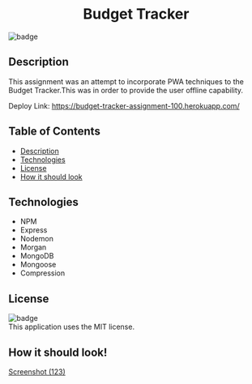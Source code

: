 #  <h1 align="center">Budget Tracker</h1>

  ![badge](https://img.shields.io/badge/license-MIT-blue)<br>
  
  ## Description
This assignment was an attempt to incorporate PWA techniques to the Budget Tracker.This was in order to provide the user offline capability.
  <br>
  
  Deploy Link:
https://budget-tracker-assignment-100.herokuapp.com/
  ## Table of Contents
  - [Description](#description)
  - [Technologies](#technologies)
  - [License](#license)
  - [How it should look](#How-it-should-look)

  ## Technologies
 - NPM
 - Express
 - Nodemon
 - Morgan
 - MongoDB
 - Mongoose
 - Compression

  ## License
  ![badge](https://img.shields.io/badge/license-MIT-blue)<br>
 This application uses the MIT license.
 
  ## How it should look!
  [Screenshot (123)](https://user-images.githubusercontent.com/84581536/139604062-86559fde-9d84-4347-8ce8-9fecbc9aa9a4.png)
